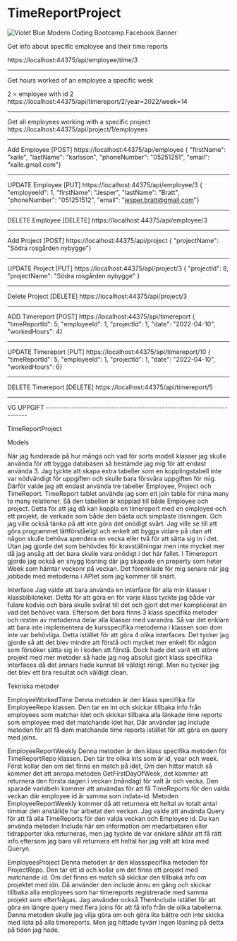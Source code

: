 # TimeReportProject
![Violet Blue Modern Coding Bootcamp Facebook Banner](https://user-images.githubusercontent.com/91311313/163331929-251f2e10-9442-4847-b077-101bc259311c.jpg)


Get info about specific employee and their time reports

https://localhost:44375/api/employee/time/3

----------------------------------------------------------------------------------

Get hours worked of an employee a specific week

2 = employee with id 2
https://localhost:44375/api/timereport/2/year=2022/week=14

----------------------------------------------------------------------------------

Get all employees working with a specific project
https://localhost:44375/api/project/1/employees

----------------------------------------------------------------------------------

Add Employee [POST]
https://localhost:44375/api/employee
{ "firstName": "kalle", "lastName": "karlsson", "phoneNumber": "05251251",
 "email": "kalle.gmail.com"}

----------------------------------------------------------------------------------

UPDATE Employee  [PUT]
https://localhost:44375/api/employee/3
{ "employeeId": 1, "firstName": "Jesper", "lastName": "Bratt", "phoneNumber": "051251512",
"email": "jesper.bratt@gmail.com"}

----------------------------------------------------------------------------------
DELETE Employee  [DELETE]
https://localhost:44375/api/employee/3

----------------------------------------------------------------------------------

Add Project [POST]
https://localhost:44375/api/project
{ "projectName": "Södra rosgården nybygge"}

----------------------------------------------------------------------------------

UPDATE Project [PUT]
https://localhost:44375/api/project/3
{ "projectId": 8, "projectName": "Södra rosgården nybygge" }

----------------------------------------------------------------------------------

Delete Project [DELETE]
https://localhost:44375/api/project/3

----------------------------------------------------------------------------------

ADD Timereport [POST]
https://localhost:44375/api/timereport
{ "timeReportId": 5, "employeeId": 1, "projectId": 1, "date": "2022-04-10", "workedHours": 4}

----------------------------------------------------------------------------------

UPDATE Timereport [PUT]
https://localhost:44375/api/timereport/10
{ "timeReportId": 5, "employeeId": 1, "projectId": 1, "date": "2022-04-10", "workedHours": 6}

----------------------------------------------------------------------------------

DELETE Timereport [DELETE]
https://localhost:44375/api/timereport/5

----------------------------------------------------------------------------------

VG UPPGIFT -----------------------------------------------------------------------

TimeReportProject

Models 

 När jag funderade på hur många och vad för sorts modell klasser jag skulle använda för att bygga databasen så bestämde jag mig för att endast använda 3. Jag tyckte att skapa extra tabeller som en kopplingstabell inte var nödvändigt för uppgiften och skulle bara försvåra uppgiften för mig. Därför valde jag att endast använda tre tabeller Employee, Project och TimeReport. TimeReport tablet använde jag som ett join table för mina many to many relationer. Så den tabellen är kopplad till både Employee och project. Detta för att jag då kan koppla en timereport med en employee och ett projekt, de verkade som både den bästa och simplaste lösningen. Och jag ville också tänka på att inte göra det onödigt svårt. Jag ville se till att göra programmet lättförståeligt och enkelt att bygga vidare på utan att någon skulle behöva spendera en vecka eller två för att sätta sig in i det. Utan jag gjorde det som behövdes för kravställningar men inte mycket mer då jag ansåg att det bara skulle vara onödigt i det här fallet. I Timereport gjorde jag också en snygg lösning där jag skapade en property som heter Week som hämtar veckonr på veckan. Det förenklade för mig senare när jag jobbade med metoderna i APIet som jag kommer till snart. 


Interface
 Jag valde att bara använda en interface för alla min klasser i klassbiblioteket. Detta för att göra en för varje klass tyckte jag både var fulare kodvis och bara skulle svårat till det och gjort det mer komplicerat än vad det behöver vara. Eftersom det bara finns 3 klass specifika metoder och resten av metoderna delar alla klasser med varandra. Så var det enklare att bara inte implementera de kursspecifika metoderna i klassen som dom inte var behövliga. Detta istället för att göra 4 olika interfaces. Det tycker jag gjorde så att det blev mindre att förstå och mycket mer enkelt för någon som försöker sätta sig in i koden att förstå. Dock hade det varit ett större projekt med mer metoder så hade jag nog absolut gjort klass specifika interfaces då det annars hade kunnat bli väldigt rörigt. Men nu tycker jag det blev ett bra resultat och väldigt clean. 







Tekniska metoder


EmployeeWorkedTime 
Denna metoden är den klass specifika för EmployeeRepo klassen. Den tar en int och skickar tillbaka info från employees som matchar idet och skickar tillbaka alla länkade time reports som employee med det matchande idet har. Där använder jag include metoden för att få dem matchande time reports istället för att göra en query med joins. 

EmployeeReportWeekly
Denna metoden är den klass specifika metoden för TimeReportRepo klassen. Den tar tre olika ints som är id, year och week. Först kollar den om det finns en match på idet, Om den hittar match så kommer det att anropa metoden GetFirstDayOfWeek, det kommer att returnera den första dagen i veckan (måndag) för valt år och vecka. Den sparade variabeln kommer att användas för att få TimeReports för den valda veckan där employee id är samma som indata-id. Metoden EmployeeReportWeekly kommer då att returnera ett heltal av totalt antal timmar den anställde har arbetat den veckan. Jag valde att använda Query för att få alla TimeReports för den valda veckan och Employee id. Du kan använda metoden Include här om information om medarbetaren eller tidrapporter ska returneras, men jag tyckte de var enklare såhär att få rätt info eftersom jag bara vill returnera ett heltal har jag valt att köra med Queryn.

EmployeesProject
Denna metoden är den klassspecifika metoden för ProjectRepo. Den tar ett id och kollar om det finns ett projekt med matchande id. Om det finns en match så skickar den tillbaka info om projektet med idn. Då använder den include ännu en gång och skickar tillbaka alla employees som har timereports registrerade med samma projekt som efterfrågas. Jag använder också ThenInclude istället för att göra en längre query med flera joins för att få info från de olika tabellerna. Denna metoden skulle jag vilja göra om och göra lite bättre och inte skicka med lista på alla timereports. Men jag hittade tyvärr ingen lösning på detta på tiden jag hade. 

